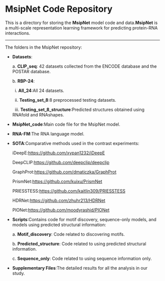 # **MsipNet** Code Repository

This is a directory for storing the **MsipNet** model code and data.**MsipNet** is a multi-scale representation learning framework for predicting protein-RNA interactions.

---

The folders in the MsipNet repository:

- **Datasets**:
  
  a. **CLIP_seq**: 42 datasets collected from the ENCODE database and the POSTAR database.
  
  b. **RBP-24**:

  &nbsp;&nbsp;i. **All_24**:All 24 datasets.
    
  &nbsp;&nbsp;ii. **Testing_set_8**:8 preprocessed testing datasets.
    
  &nbsp;&nbsp;iii. **Testing_set_8_structure**:Predicted structures obtained using RNAfold and RNAshapes.

- **MsipNet_code**:Main code file for the MsipNet model.

- **RNA-FM**:The RNA language model.

- **SOTA**:Comparative methods used in the contrast experiments:
  
  iDeepE:https://github.com/xypan1232/iDeepE
  
  DeepCLIP:https://github.com/deepclip/deepclip
  
  GraphProt:https://github.com/dmaticzka/GraphProt
  
  PrismNet:https://github.com/kuixu/PrismNet
  
  PRIESSTESS:https://github.com/kaitlin309/PRIESSTESS
  
  HDRNet:https://github.com/zhuhr213/HDRNet
  
  PIONet:https://github.com/moodyrashid/PIONet

- **Scripts**:Contains code for motif discovery, sequence-only models, and models using predicted structural information:

  a. **Motif_discovery**: Code related to discovering motifs.
  
  b. **Predicted_structure**: Code related to using predicted structural information.
  
  c. **Sequence_only**: Code related to using sequence information only.

- **Supplementary Files**:The detailed results for all the analysis in our study.
